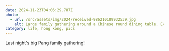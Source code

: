 ```yaml
---
date: 2024-11-23T04:06:29.787Z
photo:
  - url: /src/assets/img/2024/received-986210189932539.jpg
    alt: Large family gathering around a Chinese round dining table. Everyone is happy and the atmosphere is warm and inviting.
category: life, hong kong, pics
---
```


Last night's big Pang family gathering!
